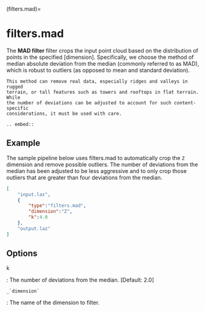 (filters.mad)=

# filters.mad

The **MAD filter** filter crops the input point cloud based on
the distribution of points in the specified [dimension]. Specifically, we choose
the method of median absolute deviation from the median (commonly referred to
as
MAD), which is robust to outliers (as opposed to mean and standard deviation).

```{note}
This method can remove real data, especially ridges and valleys in rugged
terrain, or tall features such as towers and rooftops in flat terrain. While
the number of deviations can be adjusted to account for such content-specific
considerations, it must be used with care.
```

```{eval-rst}
.. embed::
```

## Example

The sample pipeline below uses filters.mad to automatically crop the `Z`
dimension and remove possible outliers. The number of deviations from the
median has been adjusted to be less aggressive and to only crop those outliers
that are greater than four deviations from the median.

```json
[
    "input.las",
    {
        "type":"filters.mad",
        "dimension":"Z",
        "k":4.0
    },
    "output.laz"
]
```

## Options

k

: The number of deviations from the median. \[Default: 2.0\]

`` _`dimension` ``

: The name of the dimension to filter.

```{include} filter_opts.md
```
